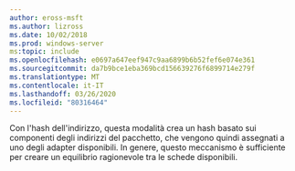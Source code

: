 ```yaml
---
author: eross-msft
ms.author: lizross
ms.date: 10/02/2018
ms.prod: windows-server
ms:topic: include
ms.openlocfilehash: e0697a647eef947c9aa6899b6b52fef6e074e361
ms.sourcegitcommit: da7b9bce1eba369bcd156639276f6899714e279f
ms.translationtype: MT
ms.contentlocale: it-IT
ms.lasthandoff: 03/26/2020
ms.locfileid: "80316464"
---
```

Con l'hash dell'indirizzo, questa modalità crea un hash basato sui componenti degli indirizzi del pacchetto, che vengono quindi assegnati a uno degli adapter disponibili. In genere, questo meccanismo è sufficiente per creare un equilibrio ragionevole tra le schede disponibili.